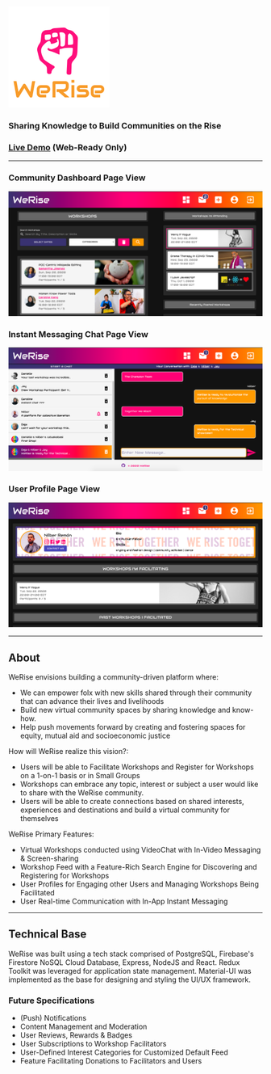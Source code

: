 ![WeRiseLogo](we-rise/src/styling/Assets/Media/WeRiseLogo.png)

### Sharing Knowledge to Build Communities on the Rise
### [Live Demo](https://werise.netlify.app/) (Web-Ready Only)
----------------------------

### Community Dashboard Page View
![WeRise Community Dashboard](we-rise/src/styling/Assets/Media/WeRiseCommunityDashboard.png)

### Instant Messaging Chat Page View
![WeRise Instant Messaging](we-rise/src/styling/Assets/Media/WeRiseInstantMessaging.png)

### User Profile Page View
![WeRise User Profile](we-rise/src/styling/Assets/Media/WeRiseUserProfile.png)

----------------------------

## About

WeRise envisions building a community-driven platform where:

   - We can empower folx with new skills shared through their community that can advance their lives and livelihoods
   - Build new virtual community spaces by sharing knowledge and know-how.
   - Help push movements forward by creating and fostering spaces for equity, mutual aid and socioeconomic justice

How will WeRise realize this vision?:

   - Users will be able to Facilitate Workshops and Register for Workshops on a 1-on-1 basis or in Small Groups
   - Workshops can embrace any topic, interest or subject a user would like to share with the WeRise community.
   - Users will be able to create connections based on shared interests, experiences and destinations and build a virtual community for themselves

WeRise Primary Features:

   - Virtual Workshops conducted using VideoChat with In-Video Messaging & Screen-sharing
   - Workshop Feed with a Feature-Rich Search Engine for Discovering and Registering for Workshops
   - User Profiles for Engaging other Users and Managing Workshops Being Facilitated
   - User Real-time Communication with In-App Instant Messaging

----------------------------


## Technical Base

WeRise was built using a tech stack comprised of PostgreSQL, Firebase's Firestore NoSQL Cloud Database, Express, NodeJS and React. Redux Toolkit was leveraged for application state management. Material-UI was implemented as the base for designing and styling the UI/UX framework. 

### Future Specifications

   - (Push) Notifications
   - Content Management and Moderation
   - User Reviews, Rewards & Badges
   - User Subscriptions to Workshop Facilitators
   - User-Defined Interest Categories for Customized Default Feed
   - Feature Facilitating Donations to Facilitators and Users
